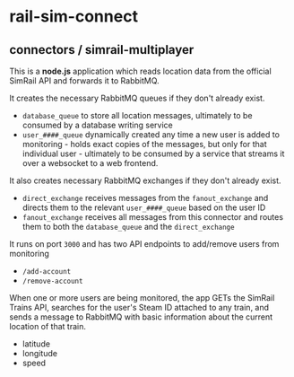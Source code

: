 # rail-sim-connect

## connectors / simrail-multiplayer
This is a **node.js** application which reads location data from the official SimRail API and forwards it to RabbitMQ.

It creates the necessary RabbitMQ queues if they don't already exist.
- `database_queue` to store all location messages, ultimately to be consumed by a database writing service
- `user_####_queue` dynamically created any time a new user is added to monitoring - holds exact copies of the messages, but only for that individual user - ultimately to be consumed by a service that streams it over a websocket to a web frontend.

It also creates necessary RabbitMQ exchanges if they don't already exist.
- `direct_exchange` receives messages from the `fanout_exchange` and directs them to the relevant `user_####_queue` based on the user ID
- `fanout_exchange` receives all messages from this connector and routes them to both the `database_queue` and the `direct_exchange`

It runs on port `3000` and has two API endpoints to add/remove users from monitoring
- `/add-account`
- `/remove-account`

When one or more users are being monitored, the app GETs the SimRail Trains API, searches for the user's Steam ID attached to any train, and sends a message to RabbitMQ with basic information about the current location of that train.
- latitude
- longitude
- speed